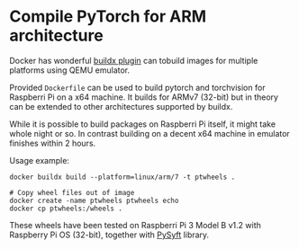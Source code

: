 # Compile PyTorch for ARM architecture

Docker has wonderful [buildx plugin](https://docs.docker.com/buildx/working-with-buildx/) 
can tobuild images for multiple platforms using QEMU emulator.

Provided `Dockerfile` can be used to build pytorch and torchvision for Raspberri Pi on a x64 machine.
It builds for ARMv7 (32-bit) but in theory can be extended to other architectures supported by buildx.

While it is possible to build packages on Raspberri Pi itself, it might take whole night or so. 
In contrast building on a decent x64 machine in emulator finishes within 2 hours.

Usage example:

```
docker buildx build --platform=linux/arm/7 -t ptwheels .

# Copy wheel files out of image
docker create -name ptwheels ptwheels echo
docker cp ptwheels:/wheels .

```

These wheels have been tested on Raspberri Pi 3 Model B v1.2 with Raspberry Pi OS (32-bit),
together with [PySyft](https://github.com/openmined/pysyft) library.


